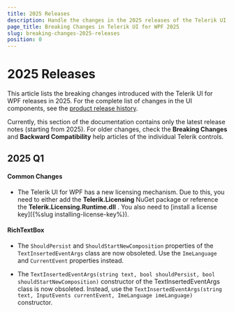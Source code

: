 ```yaml
---
title: 2025 Releases
description: Handle the changes in the 2025 releases of the Telerik UI for WPF components.
page_title: Breaking Changes in Telerik UI for WPF 2025
slug: breaking-changes-2025-releases
position: 0
---
```


# 2025 Releases

This article lists the breaking changes introduced with the Telerik UI for WPF releases in 2025. For the complete list of changes in the UI components, see the [product release history](https://www.telerik.com/support/whats-new/wpf/release-history).

Currently, this section of the documentation contains only the latest release notes (starting from 2025). For older changes, check the __Breaking Changes__ and __Backward Compatibility__ help articles of the individual Telerik controls.

## 2025 Q1

#### Common Changes

* The Telerik UI for WPF has a new licensing mechanism. Due to this, you need to either add the __Telerik.Licensing__ NuGet package or reference the __Telerik.Licensing.Runtime.dll__ . You also need to [install a license key]({%slug installing-license-key%}).

#### RichTextBox

* The `ShouldPersist` and `ShouldStartNewComposition` properties of the `TextInsertedEventArgs` class are now obsoleted. Use the `ImeLanguage` and `CurrentEvent` properties instead.

* The `TextInsertedEventArgs(string text, bool shouldPersist, bool shouldStartNewComposition)` constructor of the TextInsertedEventArgs class is now obsoleted. Instead, use the `TextInsertedEventArgs(string text, InputEvents currentEvent, ImeLanguage imeLanguage)` constructor.
